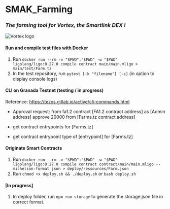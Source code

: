 # SMAK_Farming
### *The farming tool for Vortex, the Smartlink DEX !*

![Vortex logo](https://gateway.pinata.cloud/ipfs/QmSMzh5JEuPgPNHns9Svk25aPwQn2NtR1TFkd7n3mj2Ktp)

#### Run and compile test files with Docker
1. Run `docker run --rm -v "$PWD":"$PWD" -w "$PWD" ligolang/ligo:0.27.0 compile contract main/main.mligo > main/test/Farm.tz`
2. In the test repository, run `pytest [-k "filename"] [-s]` (in option to display console logs)

#### CLI on Granada Testnet (testing / in progress)
Reference: https://tezos.gitlab.io/active/cli-commands.html

* Approval request:
from fa1.2 contract [FA1.2 contract address] as [Admin address] approve 20000 from [Farms.tz contract address]

* get contract entrypoints for [Farms.tz]

* get contract entrypoint type of [entrypoint] for [Farms.tz]

#### Originate Smart Contracts
1. Run `docker run --rm -v "$PWD":"$PWD" -w "$PWD" ligolang/ligo:0.27.0 compile contract contract/main/main.mligo --michelson-format json > deploy/ressources/Farm.json`
2. Run `chmod +x deploy.sh && ./deploy.sh` or `bash deploy.sh`

#### [In progress]
1. In deploy folder, run `npm run storage` to generate the storage.json file in correct format.
